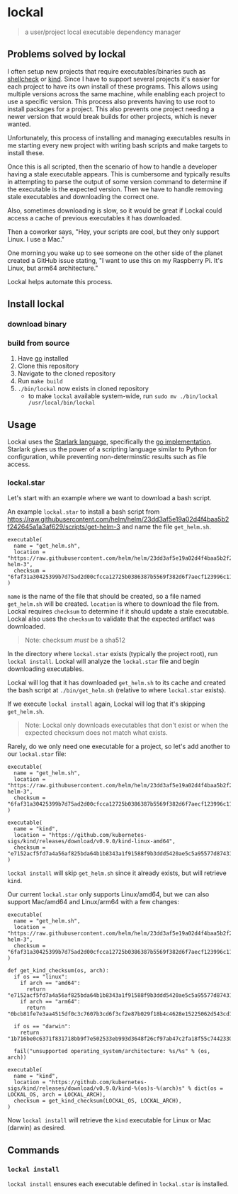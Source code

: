 # lockal

> a user/project local executable dependency manager

## Problems solved by lockal

I often setup new projects that require executables/binaries such as [shellcheck](https://www.shellcheck.net/) or
[kind](https://kind.sigs.k8s.io/). Since I have to support several projects it's easier for each project to have its own
install of these programs. This allows using multiple versions across the same machine, while enabling each project to use a specific version.
This process also prevents having to use root to install packages for a project. This also prevents one project needing a newer version that
would break builds for other projects, which is never wanted.

Unfortunately, this process of installing and managing executables results in me starting every new project with writing bash scripts and
make targets to install these.

Once this is all scripted, then the scenario of how to handle a developer having a stale executable appears. This
is cumbersome and typically results in attempting to parse the output of some version command to determine if the executable is the expected
version. Then we have to handle removing stale executables and downloading the correct one.

Also, sometimes downloading is slow, so it would be great if Lockal could access a cache of previous executables it has downloaded.

Then a coworker says, "Hey, your scripts are cool, but they only support Linux. I use a Mac."

One morning you wake up to see someone on the other side of the planet created a GitHub issue stating, "I want to use this on my Raspberry Pi.
It's Linux, but arm64 architecture."

Lockal helps automate this process.

## Install lockal

### download binary

### build from source

1. Have [go](https://golang.org/dl/) installed
1. Clone this repository
1. Navigate to the cloned repository
1. Run `make build`
1. `./bin/lockal` now exists in cloned repository
   - to make `lockal` available system-wide, run `sudo mv ./bin/lockal /usr/local/bin/lockal`

## Usage

Lockal uses the [Starlark language](https://github.com/bazelbuild/starlark), specifically the [go implementation](https://github.com/google/starlark-go).
Starlark gives us the power of a scripting language similar to Python for configuration, while preventing non-determinstic results such as file access.

### lockal.star

Let's start with an example where we want to download a bash script.

An example `lockal.star` to install a bash script from https://raw.githubusercontent.com/helm/helm/23dd3af5e19a02d4f4baa5b2f242645a1a3af629/scripts/get-helm-3
and name the file `get_helm.sh`.

```starlark
executable(
  name = "get_helm.sh",
  location = "https://raw.githubusercontent.com/helm/helm/23dd3af5e19a02d4f4baa5b2f242645a1a3af629/scripts/get-helm-3",
  checksum = "6faf31a30425399b7d75ad2d00cfcca12725b0386387b5569f382d6f7aecf123996c11f5d892c74236face3801d511dd9f1ec52e744ad3adfb397269f4c0c2bc",
)
```

`name` is the name of the file that should be created, so a file named `get_helm.sh` will be created. `location` is where to download
the file from. Lockal requires `checksum` to determine if it should update a stale executable. Lockal also uses the `checksum`
to validate that the expected artifact was downloaded.

> Note: checksum *must* be a sha512

In the directory where `lockal.star` exists (typically the project root), run
`lockal install`. Lockal will analyze the `lockal.star` file and begin downloading
executables.

Lockal will log that it has downloaded `get_helm.sh` to its cache and created the bash script at `./bin/get_helm.sh` (relative to where `lockal.star` exists).

If we execute `lockal install` again, Lockal will log that it's skipping `get_helm.sh`.

> Note: Lockal only downloads executables that don't exist or when the expected checksum does not match what exists.

Rarely, do we only need one executable for a project, so let's add another to our `lockal.star` file:

```starlark
executable(
  name = "get_helm.sh",
  location = "https://raw.githubusercontent.com/helm/helm/23dd3af5e19a02d4f4baa5b2f242645a1a3af629/scripts/get-helm-3",
  checksum = "6faf31a30425399b7d75ad2d00cfcca12725b0386387b5569f382d6f7aecf123996c11f5d892c74236face3801d511dd9f1ec52e744ad3adfb397269f4c0c2bc",
)

executable(
  name = "kind",
  location = "https://github.com/kubernetes-sigs/kind/releases/download/v0.9.0/kind-linux-amd64",
  checksum = "e7152acf5fd7a4a56af825bda64b1b8343a1f91588f9b3ddd5420ae5c5a95577d87431f2e417a7e03dd23914e1da9bed855ec19d0c4602729b311baccb30bd7f",
)
```

`lockal install` will skip `get_helm.sh` since it already exists, but will retrieve `kind`.

Our current `lockal.star` only supports Linux/amd64, but we can also support Mac/amd64 and Linux/arm64 with a few changes:

```starlark
executable(
  name = "get_helm.sh",
  location = "https://raw.githubusercontent.com/helm/helm/23dd3af5e19a02d4f4baa5b2f242645a1a3af629/scripts/get-helm-3",
  checksum = "6faf31a30425399b7d75ad2d00cfcca12725b0386387b5569f382d6f7aecf123996c11f5d892c74236face3801d511dd9f1ec52e744ad3adfb397269f4c0c2bc",
)

def get_kind_checksum(os, arch):
  if os == "linux":
    if arch == "amd64":
      return "e7152acf5fd7a4a56af825bda64b1b8343a1f91588f9b3ddd5420ae5c5a95577d87431f2e417a7e03dd23914e1da9bed855ec19d0c4602729b311baccb30bd7f"
    if arch == "arm64":
      return "0bcb81fe7e3aa4515df0c3c7607b3cd6f3cf2e87b029f18b4c4628e15225062d543cd1abfc8ac56477f159177f16fab4e416d598dc1beb57ad8ed46e9e6b180d"

  if os == "darwin":
    return "1b716be0c6371f831718bb9f7e502533eb993d3648f26cf97ab47c2fa18f55c7442330bba62ba822ec11edb84071ab616696470cbdbc41895f2ae9319a7e3a99"

  fail("unsupported operating_system/architecture: %s/%s" % (os, arch))

executable(
  name = "kind",
  location = "https://github.com/kubernetes-sigs/kind/releases/download/v0.9.0/kind-%(os)s-%(arch)s" % dict(os = LOCKAL_OS, arch = LOCKAL_ARCH),
  checksum = get_kind_checksum(LOCKAL_OS, LOCKAL_ARCH),
)
```

Now `lockal install` will retrieve the `kind` executable for Linux or Mac (darwin) as desired.

## Commands

### `lockal install`

`lockal install` ensures each executable defined in `lockal.star` is installed.
